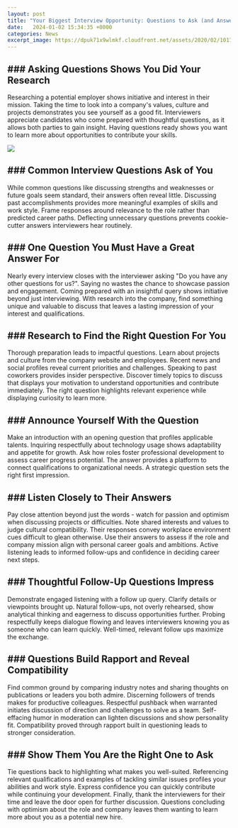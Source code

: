 ```yaml
---
layout: post
title: "Your Biggest Interview Opportunity: Questions to Ask (and Answers to Prepare)"
date:   2024-01-02 15:34:35 +0000
categories: News
excerpt_image: https://dpuk71x9wlmkf.cloudfront.net/assets/2020/02/10170031/01_V4-01.jpg
---
```

## ### Asking Questions Shows You Did Your Research

Researching a potential employer shows initiative and interest in their mission. Taking the time to look into a company's values, culture and projects demonstrates you see yourself as a good fit. Interviewers appreciate candidates who come prepared with thoughtful questions, as it allows both parties to gain insight. Having questions ready shows you want to learn more about opportunities to contribute your skills.


![](https://dpuk71x9wlmkf.cloudfront.net/assets/2020/02/10170031/01_V4-01.jpg)
## ### Common Interview Questions Ask of You 

While common questions like discussing strengths and weaknesses or future goals seem standard, their answers often reveal little. Discussing past accomplishments provides more meaningful examples of skills and work style. Frame responses around relevance to the role rather than predicted career paths. Deflecting unnecessary questions prevents cookie-cutter answers interviewers hear routinely. 

## ### One Question You Must Have a Great Answer For

Nearly every interview closes with the interviewer asking "Do you have any other questions for us?". Saying no wastes the chance to showcase passion and engagement. Coming prepared with an insightful query shows initiative beyond just interviewing. With research into the company, find something unique and valuable to discuss that leaves a lasting impression of your interest and qualifications.

## ### Research to Find the Right Question For You

Thorough preparation leads to impactful questions. Learn about projects and culture from the company website and employees. Recent news and social profiles reveal current priorities and challenges. Speaking to past coworkers provides insider perspective. Discover timely topics to discuss that displays your motivation to understand opportunities and contribute immediately. The right question highlights relevant experience while displaying curiosity to learn more.

## ### Announce Yourself With the Question  

Make an introduction with an opening question that profiles applicable talents. Inquiring respectfully about technology usage shows adaptability and appetite for growth. Ask how roles foster professional development to assess career progress potential. The answer provides a platform to connect qualifications to organizational needs. A strategic question sets the right first impression.

## ### Listen Closely to Their Answers

Pay close attention beyond just the words - watch for passion and optimism when discussing projects or difficulties. Note shared interests and values to judge cultural compatibility. Their responses convey workplace environment cues difficult to glean otherwise. Use their answers to assess if the role and company mission align with personal career goals and ambitions. Active listening leads to informed follow-ups and confidence in deciding career next steps.

## ### Thoughtful Follow-Up Questions Impress 

Demonstrate engaged listening with a follow up query. Clarify details or viewpoints brought up. Natural follow-ups, not overly rehearsed, show analytical thinking and eagerness to discuss opportunities further. Probing respectfully keeps dialogue flowing and leaves interviewers knowing you as someone who can learn quickly. Well-timed, relevant follow ups maximize the exchange.

## ### Questions Build Rapport and Reveal Compatibility

Find common ground by comparing industry notes and sharing thoughts on publications or leaders you both admire. Discerning followers of trends makes for productive colleagues. Respectful pushback when warranted initiates discussion of direction and challenges to solve as a team. Self-effacing humor in moderation can lighten discussions and show personality fit. Compatibility proved through rapport built in questioning leads to stronger consideration.  

## ### Show Them You Are the Right One to Ask

Tie questions back to highlighting what makes you well-suited. Referencing relevant qualifications and examples of tackling similar issues profiles your abilities and work style. Express confidence you can quickly contribute while continuing your development. Finally, thank the interviewers for their time and leave the door open for further discussion. Questions concluding with optimism about the role and company leaves them wanting to learn more about you as a potential new hire.